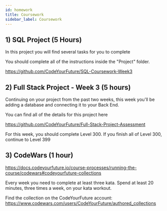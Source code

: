 ```yaml
---
id: homework
title: Coursework
sidebar_label: Coursework
---
```


## 1) SQL Project (5 Hours)

In this project you will find several tasks for you to complete

You should complete all of the instructions inside the "Project" folder.

https://github.com/CodeYourFuture/SQL-Coursework-Week3

## 2) Full Stack Project - Week 3 (5 hours)

Continuing on your project from the past two weeks, this week you'll be adding a database and connecting it to your Back End.

You can find all of the details for this project here

https://github.com/CodeYourFuture/Full-Stack-Project-Assessment

For this week, you should complete Level 300.
If you finish all of Level 300, continue to Level 399

## 3) CodeWars (1 hour)
https://docs.codeyourfuture.io/course-processes/running-the-course/codewars#codeyourfuture-collections

Every week you need to complete at least three kata. Spend at least 20 minutes, three times a week, on your kata workout.

Find the collection on the CodeYourFuture account: https://www.codewars.com/users/CodeYourFuture/authored_collections
